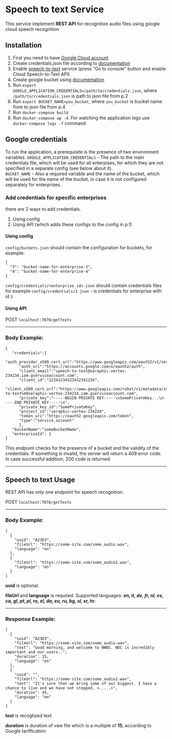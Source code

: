 # Speech to text Service
This service implement **REST API** for recognition audio files using google cloud speech recognition

## Installation

1. First you need to have [Google Cloud account](https://cloud.google.com/ "Google Cloud")
2. Create credentials.json file according to [documentation](https://cloud.google.com/docs/authentication/getting-started)
3. Enable [speech-to-text](https://cloud.google.com/speech-to-text) service (press "Go to console" button and enable Cloud Speech-to-Text API)
4. Create google bucket using [documentation](https://cloud.google.com/storage/docs/creating-buckets)
5. Run `export GOOGLE_APPLICATION_CREDENTIALS=/path/to/credentials.json`, where `/path/to/credentials.json` is path 
   to json file from p.2
6. Run `export BUCKET_NAME=you_bucket`, where `you_bucket` is bucket name from 
   to json file from p.4
7. Run `docker-compose build`
8. Run `docker-compose up -d`. For watching the application logs use `docker-compose logs -f` command

## Google credentials
To run the application, a prerequisite is the presence of two environment variables. 
`GOOGLE_APPLICATION_CREDENTIALS` - The path to the main credentials file, which will be used for all enterpises, for 
which they are not specified in a separate config (see below about it).<br>
`BUCKET_NAME` - Also a required variable and the name of the bucket, which will be used for the name of the bucket, 
in case it is not configured separately for enterprises.
### Add credentials for specific enterprises
there are 2 ways to add credentials. 
1. Using config
2. Using API (which adds these configs to the config in p.1)

#### Using config
`config/buckets.json` should contain the configuration for buckets, for example:
```
{
  "3": "bucket-name-for-enterprise-3",
  "4": "bucket-name-for-enterprise-4"
}
```
`config/credentials/<enterprise_id>.json` should contain credentials files
for example `config/credentials/3.json` - is credentials for enterprise with id `3`
#### Using API
POST `localhost:7070/getTexts`
___
### Body Example:
```
{
   "credentials":{
      "auth_provider_x509_cert_url":"https://www.googleapis.com/oauth2/v1/certs",
      "auth_uri":"https://accounts.google.com/o/oauth2/auth",
      "client_email":"speech-to-text@seraphic-vertex-234234.iam.gserviceaccount.com",
      "client_id":"12341234123412341234",
      "client_x509_cert_url":"https://www.googleapis.com/robot/v1/metadata/x509/speech-to-text%40seraphic-vertex-234234.iam.gserviceaccount.com",
      "private_key":"-----BEGIN PRIVATE KEY-----\nSomePrivateKey...\n-----END PRIVATE KEY-----\n",
      "private_key_id":"SomePrivateKey",
      "project_id":"seraphic-vertex-234234",
      "token_uri":"https://oauth2.googleapis.com/token",
      "type":"service_account"
      }, 
   "bucketName":"someBucketName", 
   "enterpriseId": 1
}
```
This endpoint checks for the presence of a bucket and the validity of the credentials. 
If something is invalid, the server will return a 409 error code. In case successful addition, 200 code is returned.
<hr>

## Speech to text Usage
REST API has only one endpoint for speech recognition:

POST `localhost:7070/getTexts`
___
### Body Example:
```
[
  {
    "uuid": "A23D3",
    "fileUrl": "https://some-site.com/some_audio.wav",
    "language": "en"
  },
  {
    "fileUrl": "https://some-site.com/some_audio2.wav",
    "language": "en"
  }
]
```
**uuid** is optional.

**fileUrl** and **language** is required. Supported languages: ***en, it, de, fr, nl, es, ca, gl, pt, pl, ro, el, da, 
eu, ru, bg, sl, sr, hr.***

___
### Response Example:
```
[
  {
    "uuid": "A23D3",
    "fileUrl": "https://some-site.com/some_audio.wav",
    "text": "Good morning, and welcome to WWDC. WDC is incredibly important and our users..",
    "duration": 15,
    "language": "en"
  },
  {
    "uuid": "",
    "fileUrl": "https://some-site.com/some_audio2.wav",
    "text": "It's sure that we bring some of our biggest. I have a chance to live and we have not stopped, <.....>",
    "duration": 45,
    "language": "en"
  }
]
```
**text** is recogtized text

**duration** is duration of vaw file which is a multiple of **15**, according to Google tariffication
